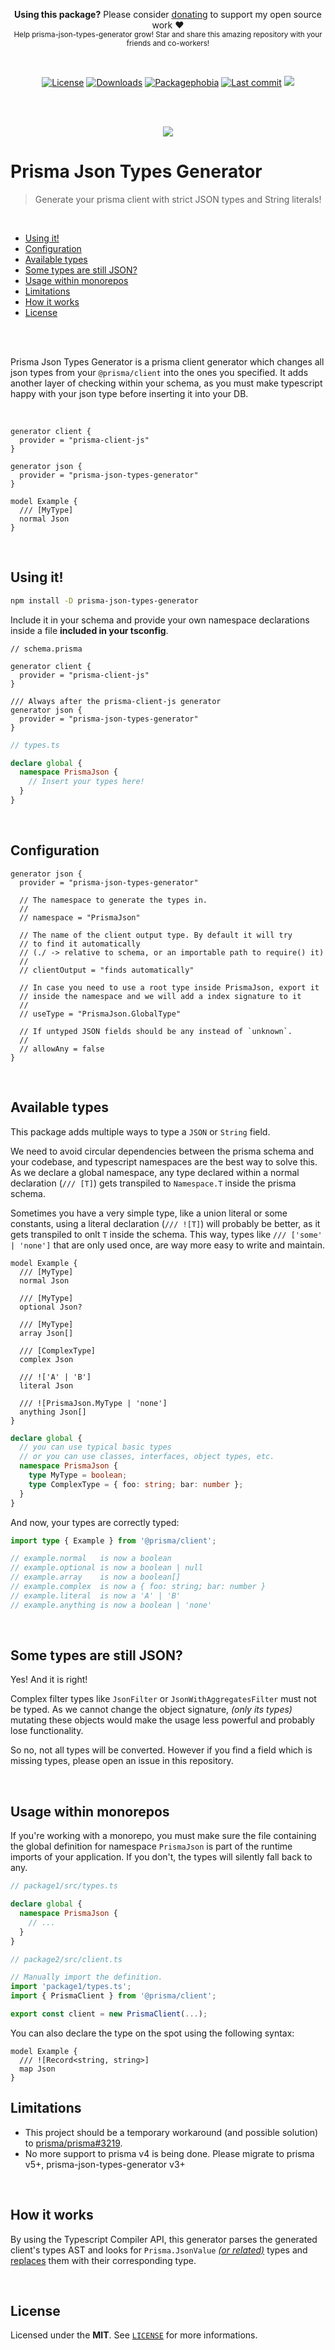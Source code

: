 <p align="center">
   <b>Using this package?</b> Please consider <a href="https://github.com/sponsors/arthurfiorette" target="_blank">donating</a> to support my open source work ❤️
  <br />
  <sup>
   Help prisma-json-types-generator grow! Star and share this amazing repository with your friends and co-workers!
  </sup>
</p>

<br />

<p align="center">
  <a title="MIT license" target="_blank" href="https://github.com/arthurfiorette/prisma-json-types-generator/blob/main/LICENSE"><img alt="License" src="https://img.shields.io/github/license/arthurfiorette/prisma-json-types-generator"></a>
  <a title="NPM Package" target="_blank" href="https://www.npmjs.com/package/prisma-json-types-generator"><img alt="Downloads" src="https://img.shields.io/npm/dw/prisma-json-types-generator?style=flat"></a>
  <a title="Install size" target="_blank" href="https://packagephobia.com/result?p=prisma-json-types-generator@latest"><img alt="Packagephobia" src="https://packagephobia.com/badge?p=prisma-json-types-generator@latest"></a>
  <a title="Last Commit" target="_blank" href="https://github.com/arthurfiorette/prisma-json-types-generator/commits/main"><img alt="Last commit" src="https://img.shields.io/github/last-commit/arthurfiorette/prisma-json-types-generator"></a>
  <a title="Blazingly fast" target="_blank" href="https://twitter.com/acdlite/status/974390255393505280"><img src="https://img.shields.io/badge/blazingly-fast-fa3737"/></a>

</p>

<br />
<br />

<p align="center">
  <img src="https://raw.githubusercontent.com/arthurfiorette/prisma-json-types-generator/refs/heads/main/images/logo.png" />
</p>

<h1>Prisma Json Types Generator</h1>

> Generate your prisma client with strict JSON types and String literals!

<br />

- [Using it!](#using-it)
- [Configuration](#configuration)
- [Available types](#available-types)
- [Some types are still JSON?](#some-types-are-still-json)
- [Usage within monorepos](#usage-within-monorepos)
- [Limitations](#limitations)
- [How it works](#how-it-works)
- [License](#license)

<br />
<br />

Prisma Json Types Generator is a prisma client generator which changes all json types from
your `@prisma/client` into the ones you specified. It adds another layer of checking
within your schema, as you must make typescript happy with your json type before inserting
it into your DB.

<br />

```prisma
generator client {
  provider = "prisma-client-js"
}

generator json {
  provider = "prisma-json-types-generator"
}

model Example {
  /// [MyType]
  normal Json
}
```

<br />

## Using it!

```sh
npm install -D prisma-json-types-generator
```

Include it in your schema and provide your own namespace declarations inside a file
**included in your tsconfig**.

```prisma
// schema.prisma

generator client {
  provider = "prisma-client-js"
}

/// Always after the prisma-client-js generator
generator json {
  provider = "prisma-json-types-generator"
}
```

```ts
// types.ts

declare global {
  namespace PrismaJson {
    // Insert your types here!
  }
}
```

<br />

## Configuration

```prisma
generator json {
  provider = "prisma-json-types-generator"

  // The namespace to generate the types in.
  //
  // namespace = "PrismaJson"

  // The name of the client output type. By default it will try
  // to find it automatically
  // (./ -> relative to schema, or an importable path to require() it)
  //
  // clientOutput = "finds automatically"

  // In case you need to use a root type inside PrismaJson, export it
  // inside the namespace and we will add a index signature to it
  //
  // useType = "PrismaJson.GlobalType"

  // If untyped JSON fields should be any instead of `unknown`.
  //
  // allowAny = false
}
```

<br />

## Available types

This package adds multiple ways to type a `JSON` or `String` field.

We need to avoid circular dependencies between the prisma schema and your codebase, and
typescript namespaces are the best way to solve this. As we declare a global namespace,
any type declared within a normal declaration (`/// [T]`) gets transpiled to `Namespace.T`
inside the prisma schema.

Sometimes you have a very simple type, like a union literal or some constants, using a
literal declaration (`/// ![T]`) will probably be better, as it gets transpiled to onlt
`T` inside the schema. This way, types like `/// ['some' | 'none']` that are only used
once, are way more easy to write and maintain.

```prisma
model Example {
  /// [MyType]
  normal Json

  /// [MyType]
  optional Json?

  /// [MyType]
  array Json[]

  /// [ComplexType]
  complex Json

  /// !['A' | 'B']
  literal Json

  /// ![PrismaJson.MyType | 'none']
  anything Json[]
}
```

```ts
declare global {
  // you can use typical basic types
  // or you can use classes, interfaces, object types, etc.
  namespace PrismaJson {
    type MyType = boolean;
    type ComplexType = { foo: string; bar: number };
  }
}
```

And now, your types are correctly typed:

```ts
import type { Example } from '@prisma/client';

// example.normal   is now a boolean
// example.optional is now a boolean | null
// example.array    is now a boolean[]
// example.complex  is now a { foo: string; bar: number }
// example.literal  is now a 'A' | 'B'
// example.anything is now a boolean | 'none'
```

<br />

## Some types are still JSON?

Yes! And it is right!

Complex filter types like `JsonFilter` or `JsonWithAggregatesFilter` must not be typed. As
we cannot change the object signature, _(only its types)_ mutating these objects would
make the usage less powerful and probably lose functionality.

So no, not all types will be converted. However if you find a field which is missing
types, please open an issue in this repository.

<br />

## Usage within monorepos

If you're working with a monorepo, you must make sure the file containing the global
definition for namespace `PrismaJson` is part of the runtime imports of your application.
If you don't, the types will silently fall back to any.

```ts
// package1/src/types.ts

declare global {
  namespace PrismaJson {
    // ...
  }
}
```

```ts
// package2/src/client.ts

// Manually import the definition.
import 'package1/types.ts';
import { PrismaClient } from '@prisma/client';

export const client = new PrismaClient(...);
```

You can also declare the type on the spot using the following syntax:

```prisma
model Example {
  /// ![Record<string, string>]
  map Json
}
```

## Limitations

- This project should be a temporary workaround (and possible solution) to
  [prisma/prisma#3219](https://github.com/prisma/prisma/issues/3219).
- No more support to prisma v4 is being done. Please migrate to prisma v5+,
  prisma-json-types-generator v3+

<br />

## How it works

By using the Typescript Compiler API, this generator parses the generated client's types
AST and looks for `Prisma.JsonValue` [_(or related)_](src/helpers/find-signature.ts) types
and [replaces](src/handler/replace-object.ts) them with their corresponding type.

<br />

## License

Licensed under the **MIT**. See [`LICENSE`](LICENSE) for more informations.

<br />
